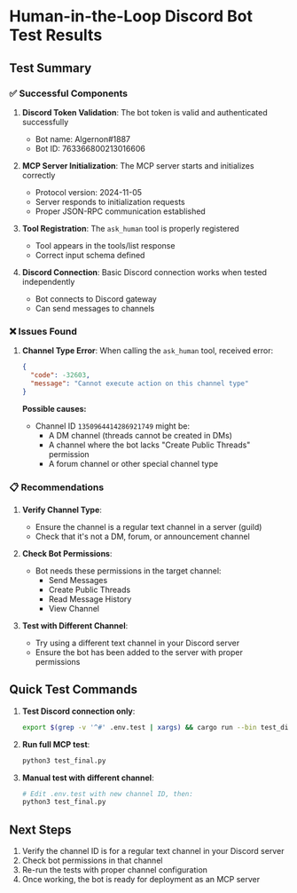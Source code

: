 # Human-in-the-Loop Discord Bot Test Results

## Test Summary

### ✅ Successful Components

1. **Discord Token Validation**: The bot token is valid and authenticated successfully
   - Bot name: Algernon#1887
   - Bot ID: 763366800213016606

2. **MCP Server Initialization**: The MCP server starts and initializes correctly
   - Protocol version: 2024-11-05
   - Server responds to initialization requests
   - Proper JSON-RPC communication established

3. **Tool Registration**: The `ask_human` tool is properly registered
   - Tool appears in the tools/list response
   - Correct input schema defined

4. **Discord Connection**: Basic Discord connection works when tested independently
   - Bot connects to Discord gateway
   - Can send messages to channels

### ❌ Issues Found

1. **Channel Type Error**: When calling the `ask_human` tool, received error:
   ```json
   {
     "code": -32603,
     "message": "Cannot execute action on this channel type"
   }
   ```
   
   **Possible causes:**
   - Channel ID `1350964414286921749` might be:
     - A DM channel (threads cannot be created in DMs)
     - A channel where the bot lacks "Create Public Threads" permission
     - A forum channel or other special channel type

### 📋 Recommendations

1. **Verify Channel Type**: 
   - Ensure the channel is a regular text channel in a server (guild)
   - Check that it's not a DM, forum, or announcement channel

2. **Check Bot Permissions**:
   - Bot needs these permissions in the target channel:
     - Send Messages
     - Create Public Threads
     - Read Message History
     - View Channel

3. **Test with Different Channel**:
   - Try using a different text channel in your Discord server
   - Ensure the bot has been added to the server with proper permissions

## Quick Test Commands

1. **Test Discord connection only**:
   ```bash
   export $(grep -v '^#' .env.test | xargs) && cargo run --bin test_discord
   ```

2. **Run full MCP test**:
   ```bash
   python3 test_final.py
   ```

3. **Manual test with different channel**:
   ```bash
   # Edit .env.test with new channel ID, then:
   python3 test_final.py
   ```

## Next Steps

1. Verify the channel ID is for a regular text channel in your Discord server
2. Check bot permissions in that channel
3. Re-run the tests with proper channel configuration
4. Once working, the bot is ready for deployment as an MCP server